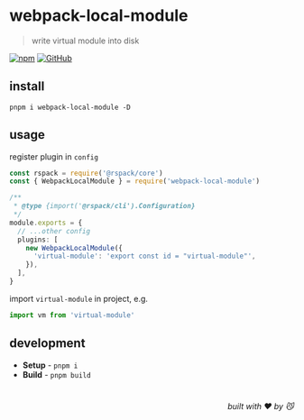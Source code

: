 # webpack-local-module
> write virtual module into disk

[![npm](https://img.shields.io/npm/v/webpack-local-module)](https://github.com/JiangWeixian/webpack-local-module) [![GitHub](https://img.shields.io/npm/l/webpack-local-module)](https://github.com/JiangWeixian/webpack-local-module)

## install

```console
pnpm i webpack-local-module -D
```

## usage

register plugin in `config`

```ts
const rspack = require('@rspack/core')
const { WebpackLocalModule } = require('webpack-local-module')

/**
 * @type {import('@rspack/cli').Configuration}
 */
module.exports = {
  // ...other config
  plugins: [
    new WebpackLocalModule({
      'virtual-module': 'export const id = "virtual-module"',
    }),
  ],
}
```

import `virtual-module` in project, e.g.

```js
import vm from 'virtual-module'
```

## development

- **Setup** - `pnpm i`
- **Build** - `pnpm build`

# 
<div align='right'>

*built with ❤️ by 😼*

</div>


